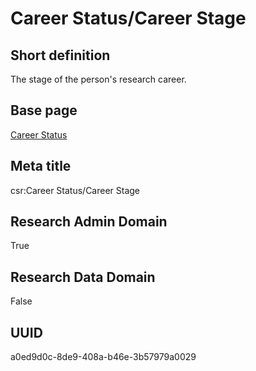 # Career Status/Career Stage
## Short definition
The stage of the person's research career.
## Base page
[Career Status](https://github.com/EuroCRIS/CASRAI-Dictionairies/blob/main/Objects/Career%20Status.md)
## Meta title
csr:Career Status/Career Stage
## Research Admin Domain
True
## Research Data Domain
False
## UUID
a0ed9d0c-8de9-408a-b46e-3b57979a0029
